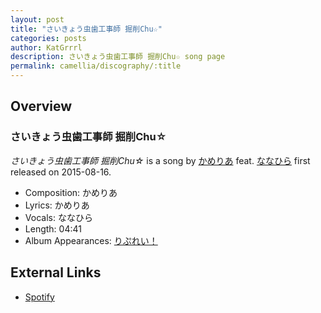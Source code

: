```yaml
---
layout: post
title: "さいきょう虫歯工事師 掘削Chu☆"
categories: posts
author: KatGrrrl
description: さいきょう虫歯工事師 掘削Chu☆ song page
permalink: camellia/discography/:title
---
```


## Overview

### さいきょう虫歯工事師 掘削Chu☆

*さいきょう虫歯工事師 掘削Chu☆* is a song by [かめりあ](/camellia) feat. [ななひら](#) first released on 2015-08-16.

* Composition: かめりあ
* Lyrics: かめりあ
* Vocals: ななひら
* Length: 04:41
* Album Appearances: [りぷれい！](<{% link postsInclude/_posts/camellia/albums/Replay/2023-12-12-Replay.md %}>)

## External Links

* [Spotify](https://open.spotify.com/track/5S8f9fI5ibUsEhmAHDMz7U?si=f2cfff4aaab74573)

